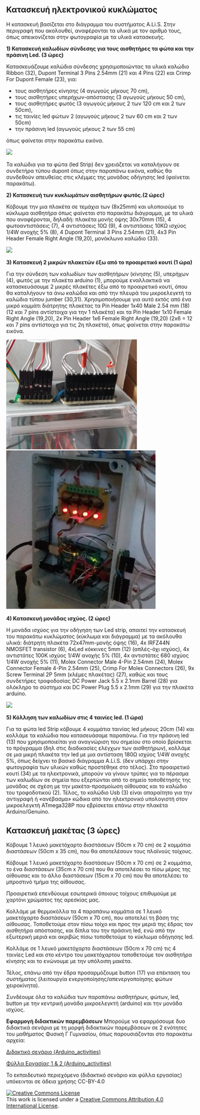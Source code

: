 ## **Κατασκευή ηλεκτρονικού κυκλώματος**

Η κατασκευή βασίζεται στο διάγραμμα του συστήματος A.Li.S. Στην περιγραφή που ακολουθεί, αναφέρονται τα υλικά με τον αριθμό τους, όπως απεικονίζεται στην φωτογραφία με τα υλικά κατασκευής. 

**1) Κατασκευή καλωδίων σύνδεσης για τους αισθητήρες τα φώτα και την πράσινη Led. (3 ώρες)**

Κατασκευάζουμε καλώδια σύνδεσης χρησιμοποιώντας τα υλικά καλώδιο Ribbon (32), Dupont Terminal 3 Pins 2.54mm (21) και 4 Pins (22) και Crimp For Dupont Female (23), για:  

- τους αισθητήρες κίνησης (4 αγωγούς μήκους 70 cm),
- τους αισθητήρες υπερήχων-απόστασης (3 αγωγούς μήκους 50 cm),  
- τους αισθητήρες φωτός (3 αγωγούς μήκους 2 των 120 cm και 2 των 50cm), 
- τις ταινίες led φώτων 2 (αγωγούς μήκους 2 των 60 cm και 2 των 50cm)
- την πράσινη led (αγωγούς μήκους 2 των 55 cm)

 όπως φαίνεται στην παρακάτω εικόνα.

![](https://github.com/konsk/ALiS/blob/master/Schematics-Images/dupont_3.png) 

Τα καλώδια για τα φώτα (led Strip) δεν χρειάζεται να καταλήγουν σε συνδετήρα τύπου dupont όπως στην παραπάνω εικόνα, καθώς θα     συνδεθούν απευθείας στις κλέμμες  της μονάδας οδήγησης led (φαίνεται παρακάτω).

**2) Κατασκευή των κυκλωμάτων αισθητήρων φωτός.(2 ώρες)**

Κόβουμε την μια πλακέτα σε τεμάχια των (8x25mm) και υλοποιούμε το  κύκλωμα αισθητήρα όπως φαίνεται στο παρακάτω διάγραμμα, με τα υλικά που αναφέρονται, δηλαδή: πλακέτα μονής όψης 30x70mm (15), 4 φωτοαντιστάσεις (7), 4 αντιστάσεις 10Ω (9), 4 αντιστάσεις 10ΚΩ ισχύος 1/4W ανοχής 5% (8), 4 Dupont Terminal 3 Pins 2.54mm (21), 4x3 Pin Header Female Right Angle (19,20), μονόκλωνο καλώδιο (33).

![](https://github.com/konsk/ALiS/blob/master/Schematics-Images/LDR2.png)

**3) Κατασκευή 2 μικρών πλακετών έξω από το προαιρετικό κουτί (1 ώρα)**

Για την σύνδεση των καλωδίων των αισθητήρων (κίνησης (5), υπερήχων (4), φωτός με την πλακέτα arduino (1), μπορούμε εναλλακτικά να κατασκευάσουμε 2 μικρές πλακέτες έξω από το προαιρετικό κουτί, όπου θα καταλήγουν τα άνω καλώδια και από την πλευρά του μικροελεγκτή τα καλώδια τύπου jumber (30,31). Χρησιμοποιήσουμε για αυτό εκτός από ένα μικρό κομμάτι διάτρητης πλακέτας τα Pin Header 1x40 Male 2.54 mm (18) (12 και 7 pins αντίστοιχα για την 1 πλακέτα) και τα Pin Header 1x10 Female Right Angle (19,20),  2x Pin Header 1x6 Female Right Angle (19,20) (2x6 = 12 και 7 pins αντίστοιχα για τις 2η πλακέτα), όπως φαίνεται στην παρακάτω εικόνα.

<img src="/Schematics-Images/dupont_box.jpg" width="350"/> <img src="/Schematics-Images/control_unit_1.jpg" width="400"/>

**4) Κατασκευή μονάδας ισχύος. (2 ώρες)**

Η μονάδα ισχύος για την οδήγηση των Led strip, απαιτεί την κατασκευή του παρακάτω κυκλώματος (κύκλωμα και διάγραμμα) με τα ακόλουθα υλικά: διάτρητη πλακέτα 72x47mm-μονής όψης (16), 4x IRFZ44N NMOSFET transistor (6), 4xLed κόκκινες 5mm (12) (απλές-όχι ισχύος), 4x αντιστάτες 100K ισχύος 1/4W ανοχής 5% (10), 4x αντιστάτες 680 ισχύος 1/4W ανοχής 5% (11), Molex Connector Male 4-Pin 2.54mm (24), Molex Connector Female 4-Pin 2.54mm (25), Crimp For Molex Connectors (26), 9x Screw Terminal 2P 5mm  (κλέμες πλακέτας) (27), καθώς και τους συνδετήρες τροφοδοσίας DC Power Jack 5.5 x 2.1mm Barrel (28) για ολόκληρο το σύστημα και DC Power Plug 5.5 x 2.1mm (29) για την πλακέτα arduino.

![](https://github.com/konsk/ALiS/blob/master/Schematics-Images/led_driver.png)

**5) Κόλληση των καλωδίων στις 4 ταινίες led. (1 ώρα)**

Για τα φώτα led Strip κόβουμε 4 κομμάτια ταινίας led μήκους 20cm (14) και κολλάμε τα καλώδια που κατασευάσαμε παραπάνω.
Για την πράσινη led (13) που χρησιμοποιείται για αναγνώριση του σημείου στο οποίο βρίσκεται το πρόγραμμα (δηλ στις διαδικασίες ελέγχων των αισθητήρων), κολλάμε σε μια μικρή πλακέτα την led με μια αντίσταση 180Ω ισχύος 1/4W ανοχής 5%, όπως δείχνει το βασικό διάγραμμα A.Li.S. (δεν υπάρχει στην φωτογραφία των υλικών καθώς προστέθηκε στο τέλος).
Στο προαιρετικό κουτί (34) με τα ηλεκτρονικά, μπορούν να γίνουν τρύπες για το πέρασμα των καλωδίων σε σημεία που εξερτώνται από το σημείο τοποθέτησής της μονάδας σε σχέση με την μακέτα-προσμοίωση αίθουσας και το καλώδιο του τροφοδοτικού (2).
Τέλος, το καλώδιο Usb (3) είναι απαραίτητο για την αντιγραφή ή «ανέβασμα» κώδικα από τον ηλεκτρονικό υπολογιστή στον μικροελεγκτή ATmega328P που εβρίσκεται επάνω στην πλακέτα Arduino/Genuino.



## **Κατασκευή μακέτας (3 ώρες)**

Κόβουμε 1 λευκό μακετόχαρτο διαστάσεων (50cm x 70 cm) σε 2 κομμάτια διαστάσεων (50cm x 35 cm), που θα αποτελέσουν τους πλαϊνούς τοίχους.

Κόβουμε 1 λευκό μακετόχαρτο διαστάσεων (50cm x 70 cm) σε 2 κομμάτια, το ένα διαστάσεων (35cm x 70 cm) που θα αποτελέσει το πίσω μέρος της αίθουσας και το άλλο διαστάσεων (15cm x 70 cm) που θα αποτελέσει το μπροστινό τμήμα της αίθουσας.

Προαιρετικά επενδύουμε εσωτερικά όποιους τοίχους επιθυμούμε με χαρτόνι χρώματος της αρεσκίας μας.

Κολλάμε με θερμοκόλλα τα 4 παραπάνω κομμάτια σε 1 λευκό μακετόχαρτο διαστάσεων (50cm x 70 cm),  που αποτελεί τη βάση της αίθουσας.
Τοποθετούμε στον πίσω τοίχο και προς την μεριά της έδρας τον αισθητήρα απόστασης, και δίπλα του την πράσινη led, ενώ από την εξωτερική μεριά και ακριβώς πίσω τοποθετούμε το κύκλωμα οδήγησης led.

Κολλάμε σε 1 λευκό μακετόχαρτο διαστάσεων (50cm x 70 cm) τις 4 ταινίες Led και στο κέντρο του μακετόχαρτου τοποθετούμε τον αισθητήρα κίνησης και το ενώνουμε με την υπόλοιπη μακέτα.

Τέλος, επάνω από την έδρα προσαρμόζουμε button (17) για επέκταση του συστήματος (λειτουργία ενεργοποίησης/απενεργοποίησης φώτων χειροκίνητα).

Συνδέουμε όλα τα καλώδια των παραπάνω αισθητήρων, φώτων, led, button με την κεντρική μονάδα μικροελεγκτή (arduino) και την μονάδα ισχύος.

**Εφαρμογή διδακτικών παρεμβάσεων**
Μπορούμε να εφαρμόσουμε δυο διδακτικά σενάρια με τη μορφή διδακτικών παρεμβάσεων σε 2 ενότητες του μαθήματος Φυσική Γ Γυμνασίου, όπως παρουσιάζονται στο παρακάτω αρχεία: 

[Διδακτικό σενάριο (Arduino_activities)](https://github.com/konsk/ALiS/blob/master/Files/Edu_activity%20(Arduino_activities).pdf)

[Φύλλα Εργασίας 1 & 2 (Arduino_activities)](https://github.com/konsk/ALiS/blob/master/Files/Arduino_activities.pdf)

Το εκπαιδευτικό περιεχόμενο (διδακτικό σενάριο και φύλλα εργασίας) υπόκεινται σε άδεια χρήσης CC-BY-4.0

<a rel="license" href="http://creativecommons.org/licenses/by/4.0/"><img alt="Creative Commons License" style="border-width:0" src="https://i.creativecommons.org/l/by/4.0/88x31.png" /></a><br />This work is licensed under a <a rel="license" href="http://creativecommons.org/licenses/by/4.0/">Creative Commons Attribution 4.0 International License</a>.



